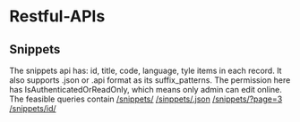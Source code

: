 # Restful-APIs

## Snippets
The snippets api has: id, title, code, language, tyle items in each record. It also supports .json or .api format as its suffix_patterns. The permission here has IsAuthenticatedOrReadOnly, which means only admin can edit online. The feasible queries contain 
[/snippets/](http://fredsnippet.herokuapp.com/snippets/)
[/sinppets/.json](http://fredsnippet.herokuapp.com/snippets/.json)
[/snippets/?page=3](http://fredsnippet.herokuapp.com/snippets/?page=3)
[/snippets/id/](http://fredsnippet.herokuapp.com/snippets/38/)
